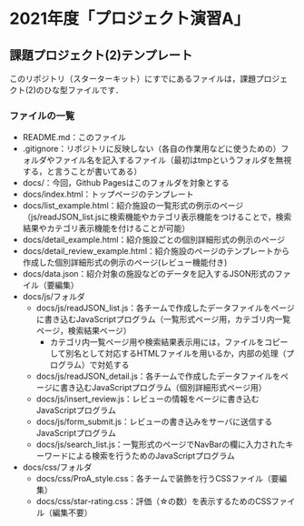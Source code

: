 # 2021年度「プロジェクト演習A」
## 課題プロジェクト(2)テンプレート

このリポジトリ（スターターキット）にすでにあるファイルは，課題プロジェクト(2)のひな型ファイルです．

### ファイルの一覧
- README.md：このファイル
- .gitignore：リポジトリに反映しない（各自の作業用などに使うための）フォルダやファイル名を記入するファイル（最初はtmpというフォルダを無視する，と言うことが書いてある）
- docs/：今回，Github Pagesはこのフォルダを対象とする
- docs/index.html：トップページのテンプレート
- docs/list_example.html：紹介施設の一覧形式の例示のページ（js/readJSON_list.jsに検索機能やカテゴリ表示機能をつけることで，検索結果やカテゴリ表示機能を付けることが可能）
- docs/detail_example.html：紹介施設ごとの個別詳細形式の例示のページ
- docs/detail_review_example.html：紹介施設のページのテンプレートから作成した個別詳細形式の例示のページ(レビュー機能付き)
- docs/data.json：紹介対象の施設などのデータを記入するJSON形式のファイル（要編集）
- docs/js/フォルダ
  - docs/js/readJSON_list.js：各チームで作成したデータファイルをページに書き込むJavaScriptプログラム（一覧形式ページ用，カテゴリ内一覧ページ，検索結果ページ）
    - カテゴリ内一覧ページ用や検索結果表示用には，ファイルをコピーして別名として対応するHTMLファイルを用いるか，内部の処理（プログラム）で対処する
  - docs/js/readJSON_detail.js：各チームで作成したデータファイルをページに書き込むJavaScriptプログラム（個別詳細形式ページ用）
  - docs/js/insert_review.js：レビューの情報をページに書き込むJavaScriptプログラム
  - docs/js/form_submit.js：レビューの書き込みをサーバに送信するJavaScriptプログラム
  - docs/js/search_list.js：一覧形式のページでNavBarの欄に入力されたキーワードによる検索を行うためのJavaScriptプログラム
- docs/css/フォルダ
  - docs/css/ProA_style.css：各チームで装飾を行うCSSファイル（要編集）
  - docs/css/star-rating.css：評価（☆の数）を表示するためのCSSファイル（編集不要）
